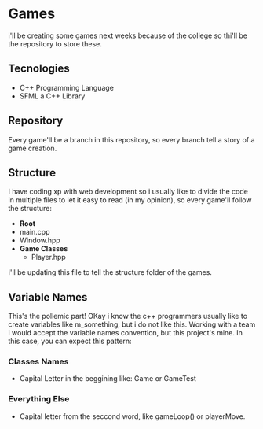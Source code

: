 # Games
i'll be creating some games next weeks because of the college so thi'll be the repository to store these.

## Tecnologies
 - C++ Programming Language
 - SFML a C++ Library

## Repository
Every game'll be a branch in this repository, so every branch tell a story of a game creation.

## Structure
I have coding xp with web development so i usually like to divide the code in multiple files to let it easy to read (in my opinion), so every game'll follow the structure:

- **Root**
 - main.cpp
 - Window.hpp
 - **Game Classes**
   - Player.hpp

I'll be updating this file to tell the structure folder of the games.

## Variable Names
This's the pollemic part! OKay i know the c++ programmers usually like to create variables like m_something, but i do not like this. Working with a team i would accept the variable names convention, but this project's mine. In this case, you can expect this pattern:

### Classes Names
 - Capital Letter in the beggining like: Game or GameTest

###  Everything Else
 - Capital letter from the seccond word, like gameLoop() or playerMove.